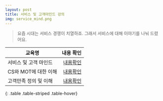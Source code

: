 ```yaml
---
layout: post
title: 서비스 및 고객마인드 강의
img: service_mind.png
---
```


<blockquote>
요즘 시대는 서비스 경쟁이 치열하죠. 그래서 서비스에 대해 이야기를 나눠 드렸어요.
</blockquote>

|  교육명  |    내용 확인 |
|----------|------------:|
| 서비스 및 고객 마인드 | <a href="https://sjmw1030.blog.me/220080423119"> 내용확인 </a> |
| CS와 MOT에 대한 이해  | <a href="https://sjmw1030.blog.me/220080418896"> 내용확인 </a> |
|고객만족 정의 및 이해  | <a href="https://sjmw1030.blog.me/220080405321"> 내용확인 </a> |
{: .table .table-striped .table-hover}

